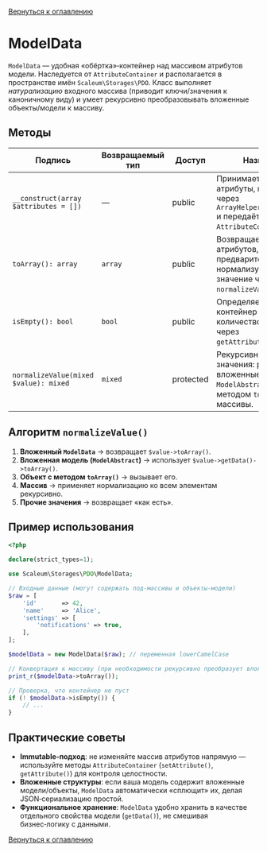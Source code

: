 [Вернуться к оглавлению](../../index.md)

# ModelData

`ModelData` — удобная «обёртка»‑контейнер над массивом атрибутов модели. Наследуется от `AttributeContainer` и располагается в пространстве имён `Scaleum\Storages\PDO`. Класс выполняет *натурализацию* входного массива (приводит ключи/значения к каноничному виду) и умеет рекурсивно преобразовывать вложенные объекты/модели к массиву.

## Методы

| Подпись                               | Возвращаемый тип | Доступ    | Назначение |
| ------------------------------------- | ---------------- | --------- | ---------- |
| `__construct(array $attributes = [])` | —                | public    | Принимает исходные атрибуты, пропускает их через `ArrayHelper::naturalize()` и передаёт в базовый `AttributeContainer`.           |
| `toArray(): array`                    | `array`          | public    | Возвращает массив атрибутов, предварительно нормализуя каждое значение через `normalizeValue()`.                                  |
| `isEmpty(): bool`                     | `bool`           | public    | Определяет, пустой ли контейнер (проверяет количество атрибутов через `getAttributeCount()`).                                     |
| `normalizeValue(mixed $value): mixed` | `mixed`          | protected | Рекурсивно нормализует значения: разворачивает вложенные `ModelData`, `ModelAbstract`, объекты с методом `toArray()` или массивы. |

## Алгоритм `normalizeValue()`

1. **Вложенный `ModelData`** → возвращает `$value->toArray()`.
2. **Вложенная модель (`ModelAbstract`)** → использует `$value->getData()->toArray()`.
3. **Объект с методом `toArray()`** → вызывает его.
4. **Массив** → применяет нормализацию ко всем элементам рекурсивно.
5. **Прочие значения** → возвращает «как есть».

## Пример использования

```php
<?php

declare(strict_types=1);

use Scaleum\Storages\PDO\ModelData;

// Входные данные (могут содержать под‑массивы и объекты‑модели)
$raw = [
    'id'       => 42,
    'name'     => 'Alice',
    'settings' => [
        'notifications' => true,
    ],
];

$modelData = new ModelData($raw); // переменная lowerCamelCase

// Конвертация к массиву (при необходимости рекурсивно преобразует вложенные объекты)
print_r($modelData->toArray());

// Проверка, что контейнер не пуст
if (! $modelData->isEmpty()) {
    // ...
}
```

## Практические советы

* **Immutable‑подход**: не изменяйте массив атрибутов напрямую — используйте методы `AttributeContainer` (`setAttribute()`, `getAttribute()`) для контроля целостности.
* **Вложенные структуры**: если ваша модель содержит вложенные модели/объекты, `ModelData` автоматически «сплющит» их, делая JSON‑сериализацию простой.
* **Функциональное хранение**: `ModelData` удобно хранить в качестве отдельного свойства модели (`getData()`), не смешивая бизнес‑логику с данными.

[Вернуться к оглавлению](../../index.md)
